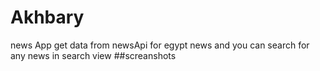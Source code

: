 # Akhbary
news App get data from newsApi for egypt news and you can search for any news in search view 
##screanshots
